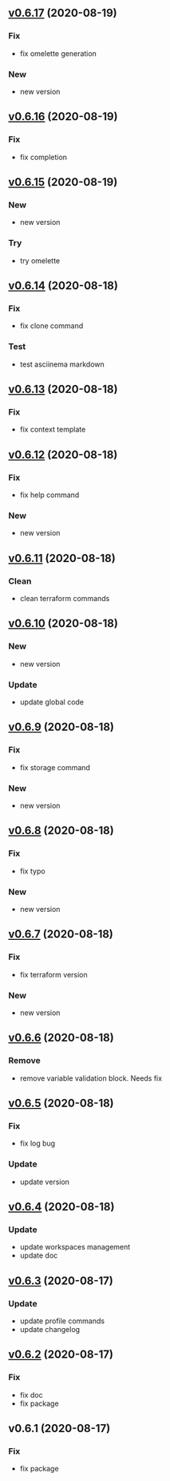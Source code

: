 
<a name="v0.6.17"></a>
## [v0.6.17](https://github.com/recarnot/awstfy_cli/compare/v0.6.16...v0.6.17) (2020-08-19)

### Fix

* fix omelette generation

### New

* new version


<a name="v0.6.16"></a>
## [v0.6.16](https://github.com/recarnot/awstfy_cli/compare/v0.6.15...v0.6.16) (2020-08-19)

### Fix

* fix completion


<a name="v0.6.15"></a>
## [v0.6.15](https://github.com/recarnot/awstfy_cli/compare/v0.6.14...v0.6.15) (2020-08-19)

### New

* new version

### Try

* try omelette


<a name="v0.6.14"></a>
## [v0.6.14](https://github.com/recarnot/awstfy_cli/compare/v0.6.13...v0.6.14) (2020-08-18)

### Fix

* fix clone command

### Test

* test asciinema markdown


<a name="v0.6.13"></a>
## [v0.6.13](https://github.com/recarnot/awstfy_cli/compare/v0.6.12...v0.6.13) (2020-08-18)

### Fix

* fix context template


<a name="v0.6.12"></a>
## [v0.6.12](https://github.com/recarnot/awstfy_cli/compare/v0.6.11...v0.6.12) (2020-08-18)

### Fix

* fix help command

### New

* new version


<a name="v0.6.11"></a>
## [v0.6.11](https://github.com/recarnot/awstfy_cli/compare/v0.6.10...v0.6.11) (2020-08-18)

### Clean

* clean terraform commands


<a name="v0.6.10"></a>
## [v0.6.10](https://github.com/recarnot/awstfy_cli/compare/v0.6.9...v0.6.10) (2020-08-18)

### New

* new version

### Update

* update global code


<a name="v0.6.9"></a>
## [v0.6.9](https://github.com/recarnot/awstfy_cli/compare/v0.6.8...v0.6.9) (2020-08-18)

### Fix

* fix storage command

### New

* new version


<a name="v0.6.8"></a>
## [v0.6.8](https://github.com/recarnot/awstfy_cli/compare/v0.6.7...v0.6.8) (2020-08-18)

### Fix

* fix typo

### New

* new version


<a name="v0.6.7"></a>
## [v0.6.7](https://github.com/recarnot/awstfy_cli/compare/v0.6.6...v0.6.7) (2020-08-18)

### Fix

* fix terraform version

### New

* new version


<a name="v0.6.6"></a>
## [v0.6.6](https://github.com/recarnot/awstfy_cli/compare/v0.6.5...v0.6.6) (2020-08-18)

### Remove

* remove variable validation block. Needs fix


<a name="v0.6.5"></a>
## [v0.6.5](https://github.com/recarnot/awstfy_cli/compare/v0.6.4...v0.6.5) (2020-08-18)

### Fix

* fix log bug

### Update

* update version


<a name="v0.6.4"></a>
## [v0.6.4](https://github.com/recarnot/awstfy_cli/compare/v0.6.3...v0.6.4) (2020-08-18)

### Update

* update workspaces management
* update doc


<a name="v0.6.3"></a>
## [v0.6.3](https://github.com/recarnot/awstfy_cli/compare/v0.6.2...v0.6.3) (2020-08-17)

### Update

* update profile commands
* update changelog


<a name="v0.6.2"></a>
## [v0.6.2](https://github.com/recarnot/awstfy_cli/compare/v0.6.1...v0.6.2) (2020-08-17)

### Fix

* fix doc
* fix package


<a name="v0.6.1"></a>
## v0.6.1 (2020-08-17)

### Fix

* fix package

